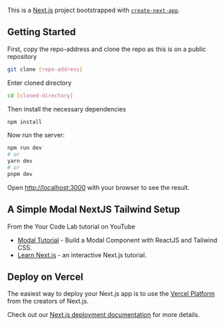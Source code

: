 This is a [Next.js](https://nextjs.org/) project bootstrapped with [`create-next-app`](https://github.com/vercel/next.js/tree/canary/packages/create-next-app).

## Getting Started

First, copy the repo-address and clone the repo as this is on a public repository

```bash
git clone [repo-address]
```

Enter cloned directory
```bash
cd [cloned-directory]
```

Then install the necessary dependencies

```bash
npm install
```

Now run the server:

```bash
npm run dev
# or
yarn dev
# or
pnpm dev
```

Open [http://localhost:3000](http://localhost:3000) with your browser to see the result.


## A Simple Modal NextJS Tailwind Setup

From the Your Code Lab tutorial on YouTube

- [Modal Tutorial](https://www.youtube.com/watch?v=dEGbXY-8YtU) - Build a Modal Component with ReactJS and Tailwind CSS.
- [Learn Next.js](https://nextjs.org/learn) - an interactive Next.js tutorial.


## Deploy on Vercel

The easiest way to deploy your Next.js app is to use the [Vercel Platform](https://vercel.com/new?utm_medium=default-template&filter=next.js&utm_source=create-next-app&utm_campaign=create-next-app-readme) from the creators of Next.js.

Check out our [Next.js deployment documentation](https://nextjs.org/docs/deployment) for more details.
